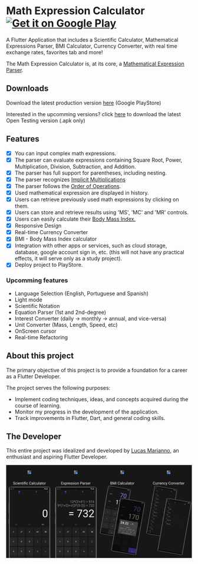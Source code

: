 # Math Expression Calculator <a href="https://play.google.com/store/apps/details?id=com.lucasmarianno.AlgoVis"><img alt="Get it on Google Play" src="https://play.google.com/intl/en_us/badges/images/generic/en-play-badge.png" height=50px /></a>


A Flutter Application that includes a Scientific Calculator, Mathematical Expressions Parser, BMI Calculator, Currency Converter, with real time exchange rates, favorites tab and more!

The Math Expression Calculator is, at its core, a [Mathematical Expression Parser](https://www.google.com/search?q=mathematical+expression+parser).

## Downloads

Download the latest production version [here](https://play.google.com/store/apps/details?id=com.lucasmarianno.mathparser) (Google PlayStore)

Interested in the upcomming versions? click [here](https://github.com/lucas-marianno/flutter_calculator_math_parser/releases/tag/v1.0.1%2B5) to download the latest Open Testing version (.apk only)

## Features

- [x] You can input complex math expressions.
- [x] The parser can evaluate expressions containing Square Root, Power, Multiplication, Division, Subtraction, and Addition.
- [x] The parser has full support for parentheses, including nesting.
- [x] The parser recognizes [Implicit Multiplications](https://www.google.com/search?q=implicit+multiplication)
- [x] The parser follows the [Order of Operations](https://en.wikipedia.org/wiki/Order_of_operations).
- [X] Used mathematical expression are displayed in history.
- [x] Users can retrieve previously used math expressions by clicking on them.
- [x] Users can store and retrieve results using 'MS', 'MC' and 'MR' controls.
- [x] Users can easily calculate their [Body Mass Index.](https://en.wikipedia.org/wiki/Body_mass_index)
- [x] Responsive Design
- [x] Real-time Currency Converter
- [x] BMI - Body Mass Index calculator
- [x] Integration with other apps or services, such as cloud storage, database, google account sign in, etc. (this will not have any practical effects, it will serve only as a study project).
- [x] Deploy project to PlayStore.

### Upcomming features

- Language Selection (English, Portuguese and Spanish)
- Light mode
- Scientific Notation
- Equation Parser (1st and 2nd-degree)
- Interest Converter (daily -> monthly -> annual, and vice-versa)
- Unit Converter (Mass, Length, Speed, etc)
- OnScreen cursor
- Real-time Refactoring

## About this project

The primary objective of this project is to provide a foundation for a career as a Flutter Developer.

The project serves the following purposes:

- Implement coding techniques, ideas, and concepts acquired during the course of learning.
- Monitor my progress in the development of the application.
- Track improvements in Flutter, Dart, and general coding skills.

## The Developer

This entire project was idealized and developed by [Lucas Marianno](https://linktr.ee/lucasmarianno), an enthusiast and aspiring Flutter Developer.

![alt text](screenshots/edited/all_dark.jpg)

